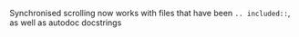 Synchronised scrolling now works with files that have been `.. included::`, as well as autodoc docstrings

